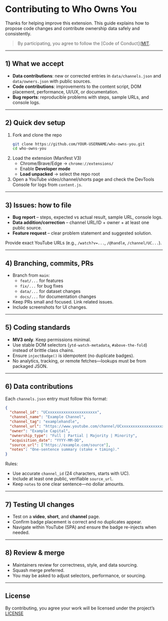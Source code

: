 # Contributing to Who Owns You

Thanks for helping improve this extension. This guide explains how to propose code changes and contribute ownership data safely and consistently.

> By participating, you agree to follow the [Code of Conduct]([MIT](https://github.com/zacharyisnthere/who-owns-you/blob/main/CODE_OF_CONDUCT.md).

---

## 1) What we accept

- **Data contributions**: new or corrected entries in `data/channels.json` and `data/owners.json` with public sources.
- **Code contributions**: improvements to the content script, DOM placement, performance, UI/UX, or documentation.
- **Bug reports**: reproducible problems with steps, sample URLs, and console logs.

---

## 2) Quick dev setup

1. Fork and clone the repo
   ```bash
   git clone https://github.com/YOUR-USERNAME/who-owns-you.git
   cd who-owns-you
   ```
2. Load the extension (Manifest V3)
   - Chrome/Brave/Edge → `chrome://extensions/`
   - Enable **Developer mode**
   - **Load unpacked** → select the repo root
3. Open a YouTube video/channel/shorts page and check the DevTools Console for logs from `content.js`.

---

## 3) Issues: how to file

- **Bug report** – steps, expected vs actual result, sample URL, console logs.
- **Data addition/correction** – channel URL/ID + owner + at least one public source.
- **Feature request** – clear problem statement and suggested solution.

Provide exact YouTube URLs (e.g., `/watch?v=...`, `/@handle`, `/channel/UC...`).

---

## 4) Branching, commits, PRs

- Branch from `main`:
  - `feat/...` for features
  - `fix/...` for bug fixes
  - `data/...` for dataset changes
  - `docs/...` for documentation changes
- Keep PRs small and focused. Link related issues.
- Include screenshots for UI changes.

---

## 5) Coding standards

- **MV3 only**. Keep permissions minimal.
- Use stable DOM selectors (`ytd-watch-metadata`, `#above-the-fold`) instead of brittle class chains.
- Ensure `injectBadge()` is idempotent (no duplicate badges).
- No analytics, tracking, or remote fetches—lookups must be from packaged JSON.

---

## 6) Data contributions

Each `channels.json` entry must follow this format:

```json
{
  "channel_id": "UCxxxxxxxxxxxxxxxxxxxxxx",
  "channel_name": "Example Channel",
  "channel_tag": "examplehandle",
  "channel_url": "https://www.youtube.com/channel/UCxxxxxxxxxxxxxxxxxxxxxx",
  "owner": "Example Capital",
  "ownership_type": "Full | Partial | Majority | Minority",
  "acquisition_date": "YYYY-MM-DD",
  "source_url": ["https://example.com/source"],
  "notes": "One-sentence summary (stake + timing)."
}
```

Rules:
- Use accurate `channel_id` (24 characters, starts with UC).
- Include at least one public, verifiable `source_url`.
- Keep `notes` to one clear sentence—no dollar amounts.

---

## 7) Testing UI changes

- Test on a **video**, **short**, and **channel** page.
- Confirm badge placement is correct and no duplicates appear.
- Navigate within YouTube (SPA) and ensure the badge re-injects when needed.

---

## 8) Review & merge

- Maintainers review for correctness, style, and data sourcing.
- Squash merge preferred.
- You may be asked to adjust selectors, performance, or sourcing.

---

## License

By contributing, you agree your work will be licensed under the project’s [LICENSE](https://github.com/zacharyisnthere/who-owns-you/blob/main/LICENSE)

